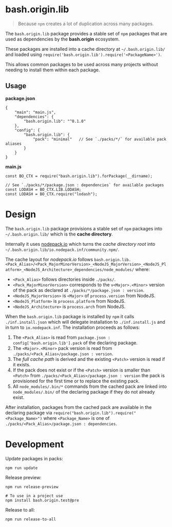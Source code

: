 bash.origin.lib
===============

> Because `npm` creates a lot of duplication across many packages.

The `bash.origin.lib` package provides a stable set of `npm` packages that are used as dependencies by the **bash.origin** ecosystem.

These packages are installed into a cache directory at `~/.bash.origin.lib/` and loaded using `require('bash.origin.lib').require('<PackageName>')`.

This allows common packages to be used across many projects without needing to install them within each package.

Usage
-----

**package.json**
```
{
    "main": "main.js",
    "dependencies": {
        "bash.origin.lib": "^0.1.0"
    },
    "config": {
        "bash.origin.lib": {
            "pack": "minimal"   // See `./packs/*/` for available pack aliases
        }
    }
}
```

**main.js**
```
const BO_CTX = require("bash.origin.lib").forPackage(__dirname);

// See `./packs/*/package.json : dependencies` for available packages
const LODASH = BO_CTX.LIB.LODASH;
const LODASH = BO_CTX.require("lodash");
```

Design
======

The `bash.origin.lib` package provisions a stable set of `npm` packages into `~/.bash.origin.lib/` which is the **cache directory**.

Internally it uses [nodepack.io](http://nodepack.io) which turns the *cache directory root* into `~/.bash.origin.lib/io.nodepack.inf/community.npm/`.

The cache layout for *nodepack.io* follows `bash.origin.lib.<Pack_Alias>/<Pack_MajorMinorVersion>_<NodeJS_MajorVersion>_<NodeJS_Platform>_<NodeJS_Architecture>_dependencies/node_modules/` where:

  * `<Pack_Alias>` follows directories inside `./packs/`.
  * `<Pack_MajorMinorVersion>` corresponds to the `v<Major>.<Minor>` version of the pack as declared at `./packs/*/package.json : version`.
  * `<NodeJS_MajorVersion>` is `<Major>` of `process.version` from NodeJS.
  * `<NodeJS_Platform>` is `process.platform` from NodeJS.
  * `<NodeJS_Architecture>` is `process.arch` from NodeJS.

When the `bash.origin.lib` package is installed by `npm` it calls `./inf.install.json` which will delegate installation to `./inf.install.js` and in turn to `io.nodepack.inf`. The installation proceeds as follows:

  1. The `<Pack_Alias>` is read from `package.json : config['bash.origin.lib'].pack` of the declaring package.
  2. The `<Major>.<Minor>` pack version is read from `./packs/<Pack_Alias>/package.json : version`.
  3. The *full cache path* is derived and the existing `<Patch>` version is read if it exists.
  4. If the pack does not exist or if the `<Patch>` version is smaller than `<Patch>` from `./packs/<Pack_Alias>/package.json : version` the pack is provisioned for the first time or to replace the existing pack.
  5. All `node_modules/.bin/*` commands from the cached pack are linked into `node_modules/.bin/` of the declaring package if they do not already exist.

After installation, packages from the cached pack are available in the declaring package via `require("bash.origin.lib").require("<Package_Name>")` where `<Package_Name>` is one of `./packs/<Pack_Alias>/package.json : dependencies`.

Development
===========

Update packages in packs:

    npm run update

Release preview:

    npm run release-preview

    # To use in a project use
    npm install bash.origin.test@pre

Release to all:

    npm run release-to-all
